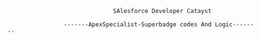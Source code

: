                                   SAlesforce Developer Catayst 

                    -------ApexSpecialist-Superbadge codes And Logic--------
